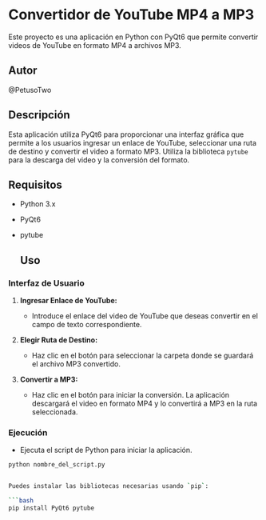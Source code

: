 # 
# Convertidor de YouTube MP4 a MP3

Este proyecto es una aplicación en Python con PyQt6 que permite convertir videos de YouTube en formato MP4 a archivos MP3.

## Autor

@PetusoTwo

## Descripción

Esta aplicación utiliza PyQt6 para proporcionar una interfaz gráfica que permite a los usuarios ingresar un enlace de YouTube, seleccionar una ruta de destino y convertir el video a formato MP3. Utiliza la biblioteca `pytube` para la descarga del video y la conversión del formato.

## Requisitos

- Python 3.x
- PyQt6
- pytube

  ## Uso

### Interfaz de Usuario

1. **Ingresar Enlace de YouTube:**
   - Introduce el enlace del video de YouTube que deseas convertir en el campo de texto correspondiente.

2. **Elegir Ruta de Destino:**
   - Haz clic en el botón para seleccionar la carpeta donde se guardará el archivo MP3 convertido.

3. **Convertir a MP3:**
   - Haz clic en el botón para iniciar la conversión. La aplicación descargará el video en formato MP4 y lo convertirá a MP3 en la ruta seleccionada.

### Ejecución

- Ejecuta el script de Python para iniciar la aplicación.

```bash
python nombre_del_script.py


Puedes instalar las bibliotecas necesarias usando `pip`:

```bash
pip install PyQt6 pytube
